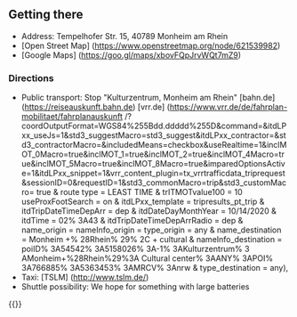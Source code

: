 ## Getting there

 * Address: Tempelhofer Str. 15, 40789 Monheim am Rhein
 * [Open Street Map] (https://www.openstreetmap.org/node/621539982)
 * [Google Maps] (https://goo.gl/maps/xbovFQpJrvWQt7mZ9)

### Directions
 * Public transport: Stop "Kulturzentrum, Monheim am Rhein" [bahn.de] (https://reiseauskunft.bahn.de) [vrr.de] (https://www.vrr.de/de/fahrplan-mobilitaet/fahrplanauskunft /?coordOutputFormat=WGS84%255Bdd.ddddd%255D&command=&itdLPxx_useJs=1&std3_suggestMacro=std3_suggest&itdLPxx_contractor=&std3_contractorMacro=&includedMeans=checkbox&useRealtime=1&inclMOT_0Macro=true&inclMOT_1=true&inclMOT_2=true&inclMOT_4Macro=true&inclMOT_5Macro=true&inclMOT_8Macro=true&imparedOptionsActive=1&itdLPxx_snippet=1&vrr_content_plugin=tx_vrrtrafficdata_triprequest&sessionID=0&requestID=1&std3_commonMacro=trip&std3_customMacro= true & route type = LEAST TIME & trITMOTvalue100 = 10 useProxFootSearch = on & itdLPxx_template = tripresults_pt_trip & itdTripDateTimeDepArr = dep & itdDateDayMonthYear = 10/14/2020 & itdTime = 02% 3A43 & itdTripDateTimeDepArrRadio = dep & name_origin = nameInfo_origin = type_origin = any & name_destination = Monheim +% 28Rhein% 29% 2C + cultural & nameInfo_destination = poiID% 3A54542% 3A5158026% 3A-1% 3AKulturzentrum% 3 AMonheim+%28Rhein%29%3A Cultural center% 3AANY% 3APOI% 3A766885% 3A5363453% 3AMRCV% 3Anrw & type_destination = any),
 * Taxi: [TSLM] (http://www.tslm.de/)
 * Shuttle possibility: We hope for something with large batteries
 
 {{<openstreetmap mapName = "vhs-monheimrhein_510558" scale = "16">}}
